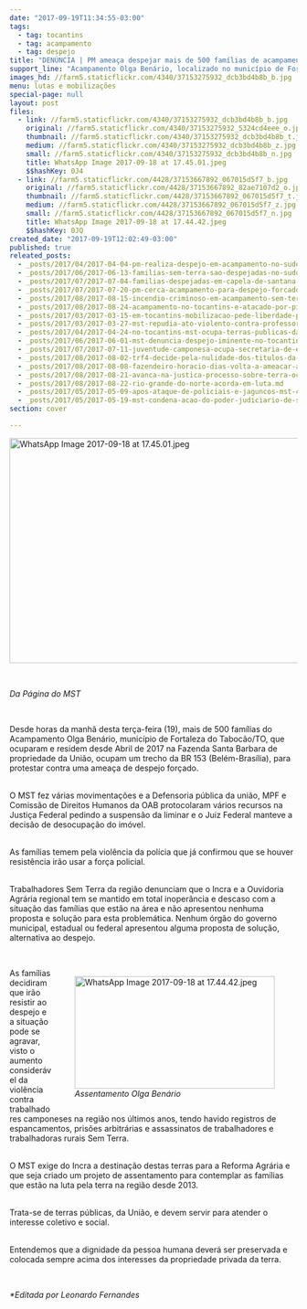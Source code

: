 ```yaml
---
date: "2017-09-19T11:34:55-03:00"
tags:
  - tag: tocantins
  - tag: acampamento
  - tag: despejo
title: "DENÚNCIA | PM ameaça despejar mais de 500 famílias de acampamento no Tocantins"
support_line: "Acampamento Olga Benário, localizado no município de Fortaleza to Tabocão (TO), está sob alerta por possível despejo forçado."
images_hd: //farm5.staticflickr.com/4340/37153275932_dcb3bd4b8b_b.jpg
menu: lutas e mobilizações
special-page: null
layout: post
files:
  - link: //farm5.staticflickr.com/4340/37153275932_dcb3bd4b8b_b.jpg
    original: //farm5.staticflickr.com/4340/37153275932_5324cd4eee_o.jpg
    thumbnail: //farm5.staticflickr.com/4340/37153275932_dcb3bd4b8b_t.jpg
    medium: //farm5.staticflickr.com/4340/37153275932_dcb3bd4b8b_z.jpg
    small: //farm5.staticflickr.com/4340/37153275932_dcb3bd4b8b_n.jpg
    title: WhatsApp Image 2017-09-18 at 17.45.01.jpeg
    $$hashKey: 0J4
  - link: //farm5.staticflickr.com/4428/37153667892_067015d5f7_b.jpg
    original: //farm5.staticflickr.com/4428/37153667892_82ae7107d2_o.jpg
    thumbnail: //farm5.staticflickr.com/4428/37153667892_067015d5f7_t.jpg
    medium: //farm5.staticflickr.com/4428/37153667892_067015d5f7_z.jpg
    small: //farm5.staticflickr.com/4428/37153667892_067015d5f7_n.jpg
    title: WhatsApp Image 2017-09-18 at 17.44.42.jpeg
    $$hashKey: 0JQ
created_date: "2017-09-19T12:02:49-03:00"
published: true
releated_posts:
  - _posts/2017/04/2017-04-04-pm-realiza-despejo-em-acampamento-no-sudoeste-do-parana.md
  - _posts/2017/06/2017-06-13-familias-sem-terra-sao-despejadas-no-sudoeste-baiano.md
  - _posts/2017/07/2017-07-04-familias-despejadas-em-capela-de-santana-vao-para-o-trevo-de-charqueadas-no-rs.md
  - _posts/2017/07/2017-07-20-pm-cerca-acampamento-para-despejo-forcado-em-bom-jesus-das-selvas-ma.md
  - _posts/2017/08/2017-08-15-incendio-criminoso-em-acampamento-sem-terra-no-tocantins.md
  - _posts/2017/08/2017-08-24-acampamento-no-tocantins-e-atacado-por-pistoleiros.md
  - _posts/2017/03/2017-03-15-em-tocantins-mobilizacao-pede-liberdade-para-presos-politicos-do-mst.md
  - _posts/2017/03/2017-03-27-mst-repudia-ato-violento-contra-professores-e-militante-na-uft.md
  - _posts/2017/04/2017-04-24-no-tocantins-mst-ocupa-terras-publicas-da-uniao-e-reivindica-para-fins-de-reforma-agraria.md
  - _posts/2017/06/2017-06-01-mst-denuncia-despejo-iminente-no-tocantins.md
  - _posts/2017/07/2017-07-11-juventude-camponesa-ocupa-secretaria-de-educacao-durante-encontro-em-tocantins.md
  - _posts/2017/08/2017-08-02-trf4-decide-pela-nulidade-dos-titulos-da-empresa-araupel-no-parana.md
  - _posts/2017/08/2017-08-08-fazendeiro-horacio-dias-volta-a-ameacar-as-familias-acampadas-na-zona-da-mata-mineira.md
  - _posts/2017/08/2017-08-21-avanca-na-justica-processo-sobre-terra-ocupada-pelo-mst-em-goias.md
  - _posts/2017/08/2017-08-22-rio-grande-do-norte-acorda-em-luta.md
  - _posts/2017/05/2017-05-09-apos-ataque-de-policiais-e-jaguncos-mst-cobra-reforma-agraria-em-pernambuco.md
  - _posts/2017/05/2017-05-19-mst-condena-acao-do-poder-judiciario-de-sergipe.md
section: cover

---
```

<p>
<style type="text/css">p.p1 {margin: 0.0px 0.0px 0.0px 0.0px; font: 12.0px Helvetica; color: #454545}
</style>
<img alt="WhatsApp Image 2017-09-18 at 17.45.01.jpeg" height="394" src="//farm5.staticflickr.com/4340/37153275932_dcb3bd4b8b_b.jpg" width="700" /></p>

<p>&nbsp;</p>

<p><em>Da P&aacute;gina do MST</em></p>

<p>&nbsp;</p>

<p>Desde horas da manh&atilde; desta ter&ccedil;a-feira (19), mais de 500 fam&iacute;lias do Acampamento Olga Ben&aacute;rio, munic&iacute;pio de Fortaleza do Taboc&atilde;o/TO, que ocuparam e residem desde Abril de 2017 na Fazenda Santa Barbara de propriedade da Uni&atilde;o, ocupam um trecho da BR 153 (Bel&eacute;m-Bras&iacute;lia), para protestar contra uma amea&ccedil;a de despejo for&ccedil;ado.</p>

<p><br />
O MST fez v&aacute;rias movimenta&ccedil;&otilde;es e a Defensoria p&uacute;blica da uni&atilde;o, MPF e Comiss&atilde;o de Direitos Humanos da OAB protocolaram v&aacute;rios recursos na Justi&ccedil;a Federal pedindo a suspens&atilde;o da liminar e o Juiz Federal manteve a decis&atilde;o de desocupa&ccedil;&atilde;o do im&oacute;vel.</p>

<p><br />
As fam&iacute;lias temem pela viol&ecirc;ncia da pol&iacute;cia que j&aacute; confirmou que se houver resist&ecirc;ncia ir&atilde;o usar a for&ccedil;a policial.</p>

<p><br />
Trabalhadores Sem Terra da regi&atilde;o denunciam que o Incra e a Ouvidoria Agr&aacute;ria regional tem se mantido em total inoper&acirc;ncia e descaso com a situa&ccedil;&atilde;o das fam&iacute;lias que est&atilde;o na &aacute;rea e n&atilde;o apresentou nenhuma proposta e solu&ccedil;&atilde;o para esta problem&aacute;tica. Nenhum &oacute;rg&atilde;o do governo municipal, estadual ou federal apresentou alguma proposta de solu&ccedil;&atilde;o, alternativa ao despejo.</p>

<p>&nbsp;</p>

<figure class="image" style="float:right"><img alt="WhatsApp Image 2017-09-18 at 17.44.42.jpeg" height="197" src="//farm5.staticflickr.com/4428/37153667892_067015d5f7_b.jpg" width="350" />
<figcaption><em>Assentamento Olga Ben&aacute;rio</em></figcaption>
</figure>

<p>As fam&iacute;lias decidiram que ir&atilde;o resistir ao despejo e a situa&ccedil;&atilde;o pode se agravar, visto o aumento consider&aacute;vel da viol&ecirc;ncia contra trabalhadores camponeses na regi&atilde;o nos &uacute;ltimos anos, tendo havido registros de espancamentos, pris&otilde;es arbitr&aacute;rias e assassinatos de trabalhadores e trabalhadoras rurais Sem Terra.</p>

<p><br />
O MST exige do Incra a destina&ccedil;&atilde;o destas terras para a Reforma Agr&aacute;ria e que seja criado um projeto de assentamento para contemplar as fam&iacute;lias que est&atilde;o na luta pela terra na regi&atilde;o desde 2013.</p>

<p><br />
Trata-se de terras p&uacute;blicas, da Uni&atilde;o, e devem servir para atender o interesse coletivo e social.</p>

<p><br />
Entendemos que a dignidade da pessoa humana dever&aacute; ser preservada e colocada sempre acima dos interesses da propriedade privada da terra.</p>

<p>&nbsp;</p>

<p><em>*Editada por Leonardo Fernandes</em></p>
